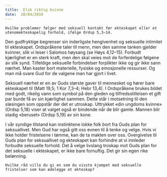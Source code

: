 ```yaml
---
title:  Elsk riktig kvinne
date:  28/04/2019
---
```


`Hvilke problemer følger med seksuell kontakt før ekteskapet eller et utenomekteskapelig forhold, ifølge Ordsp 5,3–14.`

Den gudfryktige begrenser sin inderligste hengivenhet og seksuelle intimitet til ekteskapet. Ordspråkene taler til menn, men den samme tanken gjelder kvinner, slik vi leser i Salomos høysang (se Høys 4,12–15). Forbudt kjærlighet er en sterk kraft, men den skal veies mot de forferdelige følgene av slik synd. Tilfeldige seksuelle forbindelser forplikter ikke og gir ikke sann nærhet. Man kaster bort materielle, fysiske og emosjonelle ressurser. Og man må svare Gud for de valgene man har gjort i livet.

Seksuell nærhet er en av Guds største gaver til mennesket og hører bare ekteskapet til (Matt 19,5; 1 Kor 7,3–4; Hebr 13,4). I Ordspråkene brukes bildet med godt, rikelig vann som symbol på den gleden og tilfredsstillelsen et gift par burde få av sin kjærlighet sammen. Dette står i motsetning til den sløsingen som oppstår der det er utroskap. Uttrykket «din ungdoms kvinne» (Ordsp 5,18) viser at valget også er bindende når de blir gamle. Mannen blir stadig «beruset» (Ordsp 5,19) av sin kone.

I vår syndige tilstand kan instinktene lokke folk bort fra Guds plan for seksuallivet. Men Gud har også gitt oss evnen til å tenke og velge. Hvis vi ikke holder fristelsene i tømme, kan de ta makten over oss. Overgivelse til Guds plan for seksuallivet og ekteskapet kan forhindre at vi innleder forbudte seksuelle forhold. Det å velge livslang troskap mot Guds plan for det seksuelle i ekteskapet, er ikke bare fornuftig. Det gir sin egen rike belønning.

`Hvilke råd ville du gi en som du visste kjempet med seksuelle fristelser som kan ødelegge et ekteskap?`